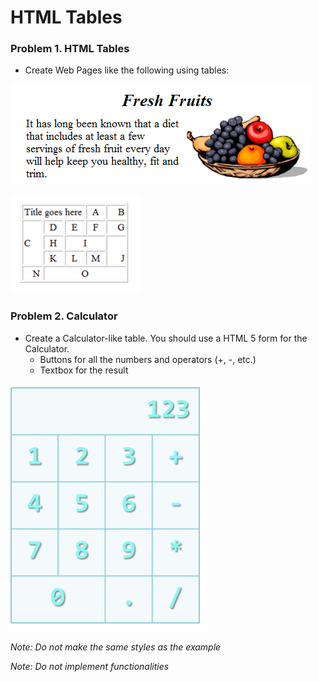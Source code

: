 HTML Tables
===========

### Problem 1. HTML Tables
*	Create Web Pages like the following using tables:

![picture1](imgs/picture1.png)

![picture2](imgs/picture2.png)

### Problem 2. Calculator
*	Create a Calculator-like table. You should use a HTML 5 form for the Calculator.
	*	Buttons for all the numbers and operators (+, -, etc.)
	*	Textbox for the result
	
![picture3](imgs/picture3.png)

_Note: Do not make the same styles as the example_

_Note: Do not implement functionalities_